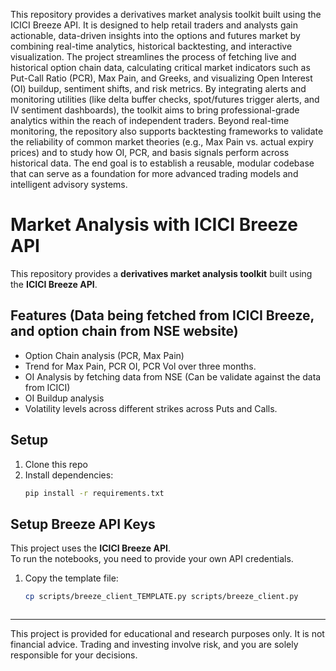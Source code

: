 
This repository provides a derivatives market analysis toolkit built using the ICICI Breeze API. It is designed to help retail traders and analysts gain actionable, data-driven insights into the options and futures market by combining real-time analytics, historical backtesting, and interactive visualization.
The project streamlines the process of fetching live and historical option chain data, calculating critical market indicators such as Put-Call Ratio (PCR), Max Pain, and Greeks, and visualizing Open Interest (OI) buildup, sentiment shifts, and risk metrics. By integrating alerts and monitoring utilities (like delta buffer checks, spot/futures trigger alerts, and IV sentiment dashboards), the toolkit aims to bring professional-grade analytics within the reach of independent traders.
Beyond real-time monitoring, the repository also supports backtesting frameworks to validate the reliability of common market theories (e.g., Max Pain vs. actual expiry prices) and to study how OI, PCR, and basis signals perform across historical data. The end goal is to establish a reusable, modular codebase that can serve as a foundation for more advanced trading models and intelligent advisory systems.

# Market Analysis with ICICI Breeze API

This repository provides a **derivatives market analysis toolkit** built using the **ICICI Breeze API**.  

## Features (Data being fetched from ICICI Breeze, and option chain from NSE website) 
- Option Chain analysis (PCR, Max Pain)
- Trend for Max Pain, PCR OI, PCR Vol over three months.
- OI Analysis by fetching data from NSE (Can be validate against the data from ICICI)
- OI Buildup analysis
- Volatility levels across different strikes across Puts and Calls.

## Setup
1. Clone this repo
2. Install dependencies:
   ```bash
   pip install -r requirements.txt

## Setup Breeze API Keys

This project uses the **ICICI Breeze API**.  
To run the notebooks, you need to provide your own API credentials.

1. Copy the template file:
   ```bash
   cp scripts/breeze_client_TEMPLATE.py scripts/breeze_client.py



---
This project is provided for educational and research purposes only.
It is not financial advice. Trading and investing involve risk, and you are solely responsible for your decisions.


